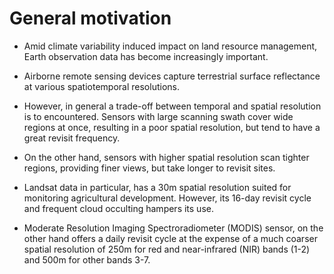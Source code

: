 # General motivation

- Amid climate variability induced impact on land resource management, Earth observation data has become increasingly important.

- Airborne remote sensing devices capture terrestrial surface reflectance at various spatiotemporal resolutions.

- However, in general a trade-off between temporal and spatial resolution is to encountered. Sensors with large scanning swath cover wide regions at once, resulting in a poor spatial resolution, but tend to have a great revisit frequency.

- On the other hand, sensors with higher spatial resolution scan tighter regions, providing finer views, but take longer to revisit sites.

- Landsat data in particular, has a 30m spatial resolution suited for monitoring agricultural development. However, its 16-day revisit cycle and frequent cloud occulting hampers its use.

- Moderate Resolution Imaging Spectroradiometer (MODIS) sensor, on the other hand offers a daily revisit cycle at the expense of a much coarser spatial resolution of 250m for red and near-infrared (NIR) bands (1-2) and 500m for other bands 3-7.
